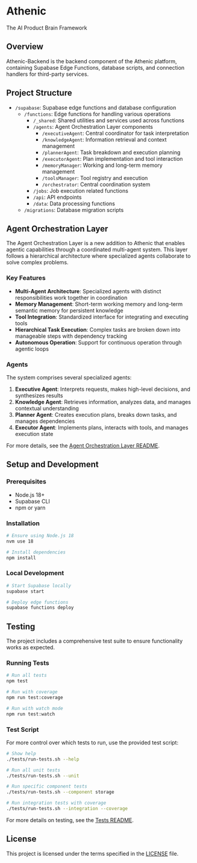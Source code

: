 # Athenic
The AI Product Brain Framework 

## Overview

Athenic-Backend is the backend component of the Athenic platform, containing Supabase Edge Functions, database scripts, and connection handlers for third-party services.

## Project Structure

- `/supabase`: Supabase edge functions and database configuration
  - `/functions`: Edge functions for handling various operations
    - `/_shared`: Shared utilities and services used across functions
    - `/agents`: Agent Orchestration Layer components
      - `/executiveAgent`: Central coordinator for task interpretation
      - `/knowledgeAgent`: Information retrieval and context management
      - `/plannerAgent`: Task breakdown and execution planning
      - `/executorAgent`: Plan implementation and tool interaction
      - `/memoryManager`: Working and long-term memory management
      - `/toolsManager`: Tool registry and execution
      - `/orchestrator`: Central coordination system
    - `/jobs`: Job execution related functions
    - `/api`: API endpoints
    - `/data`: Data processing functions
  - `/migrations`: Database migration scripts

## Agent Orchestration Layer

The Agent Orchestration Layer is a new addition to Athenic that enables agentic capabilities through a coordinated multi-agent system. This layer follows a hierarchical architecture where specialized agents collaborate to solve complex problems.

### Key Features

- **Multi-Agent Architecture**: Specialized agents with distinct responsibilities work together in coordination
- **Memory Management**: Short-term working memory and long-term semantic memory for persistent knowledge
- **Tool Integration**: Standardized interface for integrating and executing tools
- **Hierarchical Task Execution**: Complex tasks are broken down into manageable steps with dependency tracking
- **Autonomous Operation**: Support for continuous operation through agentic loops

### Agents

The system comprises several specialized agents:

1. **Executive Agent**: Interprets requests, makes high-level decisions, and synthesizes results
2. **Knowledge Agent**: Retrieves information, analyzes data, and manages contextual understanding
3. **Planner Agent**: Creates execution plans, breaks down tasks, and manages dependencies
4. **Executor Agent**: Implements plans, interacts with tools, and manages execution state

For more details, see the [Agent Orchestration Layer README](./supabase/functions/agents/README.md).

## Setup and Development

### Prerequisites

- Node.js 18+
- Supabase CLI
- npm or yarn

### Installation

```bash
# Ensure using Node.js 18
nvm use 18

# Install dependencies
npm install
```

### Local Development

```bash
# Start Supabase locally
supabase start

# Deploy edge functions
supabase functions deploy
```

## Testing

The project includes a comprehensive test suite to ensure functionality works as expected.

### Running Tests

```bash
# Run all tests
npm test

# Run with coverage
npm run test:coverage

# Run with watch mode
npm run test:watch
```

### Test Script

For more control over which tests to run, use the provided test script:

```bash
# Show help
./tests/run-tests.sh --help

# Run all unit tests
./tests/run-tests.sh --unit

# Run specific component tests
./tests/run-tests.sh --component storage

# Run integration tests with coverage
./tests/run-tests.sh --integration --coverage
```

For more details on testing, see the [Tests README](./tests/README.md).

## License

This project is licensed under the terms specified in the [LICENSE](./LICENSE) file. 
